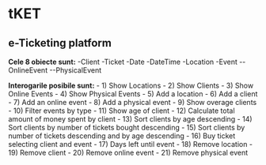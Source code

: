 # tKET
## e-Ticketing platform



**Cele 8 obiecte sunt:**
-Client
-Ticket
-Date
-DateTime
-Location
-Event
--OnlineEvent
--PhysicalEvent
  
**Interogarile posibile sunt:**
                - 1) Show Locations
                - 2) Show Clients
                - 3) Show Online Events
                - 4) Show Physical Events
                - 5) Add a location
                - 6) Add a client
                - 7) Add an online event
                - 8) Add a physical event
                - 9) Show overage clients
                - 10) Filter events by type
                - 11) Show age of client
                - 12) Calculate total amount of money spent by client
                - 13) Sort clients by age descending
                - 14) Sort clients by number of tickets bought descending
                - 15) Sort clients by number of tickets descending and by age descending
                - 16) Buy ticket selecting client and event
                - 17) Days left until event
                - 18) Remove location
                - 19) Remove client
                - 20) Remove online event
                - 21) Remove physical event
